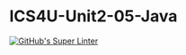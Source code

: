 # ICS4U-Unit2-05-Java
[![GitHub's Super Linter](https://github.com/Roman-Cernetchi/ICS4U-Unit2-05-Java/workflows/GitHub's%20Super%20Linter/badge.svg)](https://github.com/Roman-Cernetchi/ICS4U-Unit2-05-Java/actions)
